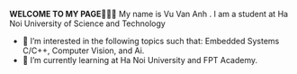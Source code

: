 **WELCOME TO MY PAGE**👋👋👋
 My name is Vu Van Anh . I am a student at Ha Noi University of Science and Technology  
- 👀 I’m interested in the following topics such that: Embedded Systems C/C++, Computer Vision, and Ai.
- 🌱 I’m currently learning at Ha Noi University and FPT Academy.


<!---
vvanh2102/vvanh2102 is a ✨ special ✨ repository because its `README.md` (this file) appears on your GitHub profile.
You can click the Preview link to take a look at your changes.
--->
